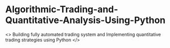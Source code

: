 # Algorithmic-Trading-and-Quantitative-Analysis-Using-Python

<\> Building fully automated trading system and Implementing quantitative trading strategies using Python </>
